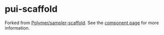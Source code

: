 pui-scaffold
================
Forked from [Polymer/sampler-scaffold](http://polymer.github.io/sampler-scaffold).
See the [component page](http://polymer.github.io/sampler-scaffold) for more information.
